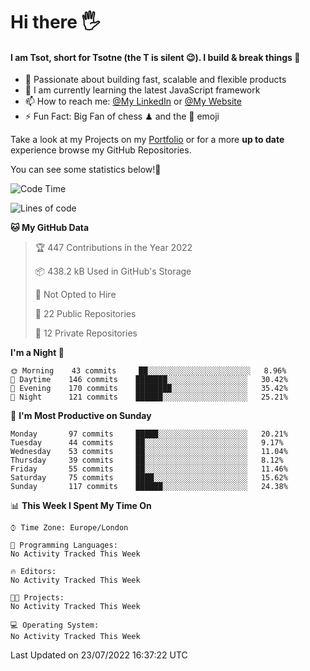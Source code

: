 # Hi there :raised_hand_with_fingers_splayed:
#### I am Tsot, short for Tsotne (the T is silent :wink:). I build & break things :space_invader:
- :telescope: Passionate about building fast, scalable and flexible products
- :seedling: I am currently learning the latest JavaScript framework 
- :mailbox: How to reach me: [@My LinkedIn](https://www.linkedin.com/in/tsotne-gvadzabia/) or [@My Website](https://tsotne.co.uk/contact)
- :zap: Fun Fact: Big Fan of chess ♟ and the 👾 emoji

Take a look at my Projects on my [Portfolio](https://tsotne.co.uk/) or for a more **up to date** experience browse my GitHub Repositories.

You can see some statistics below!:space_invader:
<!--START_SECTION:waka-->
![Code Time](http://img.shields.io/badge/Code%20Time-761%20hrs%202%20mins-blue)

![Lines of code](https://img.shields.io/badge/From%20Hello%20World%20I%27ve%20Written-626%20Thousand%20lines%20of%20code-blue)

**🐱 My GitHub Data** 

> 🏆 447 Contributions in the Year 2022
 > 
> 📦 438.2 kB Used in GitHub's Storage 
 > 
> 🚫 Not Opted to Hire
 > 
> 📜 22 Public Repositories 
 > 
> 🔑 12 Private Repositories  
 > 
**I'm a Night 🦉** 

```text
🌞 Morning    43 commits     ██░░░░░░░░░░░░░░░░░░░░░░░   8.96% 
🌆 Daytime    146 commits    ███████░░░░░░░░░░░░░░░░░░   30.42% 
🌃 Evening    170 commits    ████████░░░░░░░░░░░░░░░░░   35.42% 
🌙 Night      121 commits    ██████░░░░░░░░░░░░░░░░░░░   25.21%

```
📅 **I'm Most Productive on Sunday** 

```text
Monday       97 commits     █████░░░░░░░░░░░░░░░░░░░░   20.21% 
Tuesday      44 commits     ██░░░░░░░░░░░░░░░░░░░░░░░   9.17% 
Wednesday    53 commits     ██░░░░░░░░░░░░░░░░░░░░░░░   11.04% 
Thursday     39 commits     ██░░░░░░░░░░░░░░░░░░░░░░░   8.12% 
Friday       55 commits     ██░░░░░░░░░░░░░░░░░░░░░░░   11.46% 
Saturday     75 commits     ████░░░░░░░░░░░░░░░░░░░░░   15.62% 
Sunday       117 commits    ██████░░░░░░░░░░░░░░░░░░░   24.38%

```


📊 **This Week I Spent My Time On** 

```text
⌚︎ Time Zone: Europe/London

💬 Programming Languages: 
No Activity Tracked This Week

🔥 Editors: 
No Activity Tracked This Week

🐱‍💻 Projects: 
No Activity Tracked This Week

💻 Operating System: 
No Activity Tracked This Week

```


 Last Updated on 23/07/2022 16:37:22 UTC
<!--END_SECTION:waka-->
